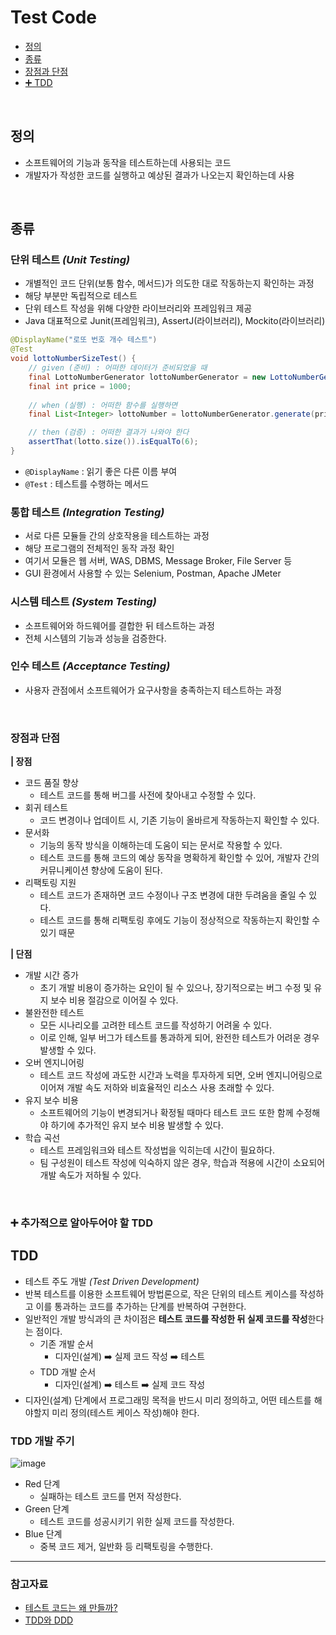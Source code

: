 # Test Code
- [정의](#정의)
- [종류](#종류)
- [장점과 단점](#장점과-단점)          
- [➕ TDD](#TDD)


<br>    

## 정의
- 소프트웨어의 기능과 동작을 테스트하는데 사용되는 코드
- 개발자가 작성한 코드를 실행하고 예상된 결과가 나오는지 확인하는데 사용


<br>


## 종류
### 단위 테스트 *(Unit Testing)*
- 개별적인 코드 단위(보통 함수, 메서드)가 의도한 대로 작동하는지 확인하는 과정 
- 해당 부분만 독립적으로 테스트
- 단위 테스트 작성을 위해 다양한 라이브러리와 프레임워크 제공
- Java 대표적으로 Junit(프레임워크), AssertJ(라이브러리), Mockito(라이브러리)

```java
@DisplayName("로또 번호 개수 테스트")
@Test
void lottoNumberSizeTest() {
    // given (준비) : 어떠한 데이터가 준비되었을 때
    final LottoNumberGenerator lottoNumberGenerator = new LottoNumberGenerator(); # 6개의 랜덤 로또 번호 생성
    final int price = 1000;
    
    // when (실행) : 어떠한 함수를 실행하면
    final List<Integer> lottoNumber = lottoNumberGenerator.generate(price);

    // then (검증) : 어떠한 결과가 나와야 한다
    assertThat(lotto.size()).isEqualTo(6);
}
```
- `@DisplayName` : 읽기 좋은 다른 이름 부여
- `@Test` : 테스트를 수행하는 메서드


### 통합 테스트 *(Integration Testing)*
- 서로 다른 모듈들 간의 상호작용을 테스트하는 과정
- 해당 프로그램의 전체적인 동작 과정 확인
- 여기서 모듈은 웹 서버, WAS, DBMS, Message Broker, File Server 등
- GUI 환경에서 사용할 수 있는 Selenium, Postman, Apache JMeter

### 시스템 테스트 *(System Testing)*
- 소프트웨어와 하드웨어를 결합한 뒤 테스트하는 과정
- 전체 시스템의 기능과 성능을 검증한다.

### 인수 테스트 *(Acceptance Testing)*
- 사용자 관점에서 소프트웨어가 요구사항을 충족하는지 테스트하는 과정

<br>


### 장점과 단점

**|  장점**
- 코드 품질 향상
   - 테스트 코드를 통해 버그를 사전에 찾아내고 수정할 수 있다. 
- 회귀 테스트
   - 코드 변경이나 업데이트 시, 기존 기능이 올바르게 작동하는지 확인할 수 있다.
- 문서화
   - 기능의 동작 방식을 이해하는데 도움이 되는 문서로 작용할 수 있다.
   - 테스트 코드를 통해 코드의 예상 동작을 명확하게 확인할 수 있어, 개발자 간의 커뮤니케이션 향상에 도움이 된다.
- 리팩토링 지원   
   - 테스트 코드가 존재하면 코드 수정이나 구조 변경에 대한 두려움을 줄일 수 있다.
   - 테스트 코드를 통해 리팩토링 후에도 기능이 정상적으로 작동하는지 확인할 수 있기 때문 

**|  단점**
- 개발 시간 증가
   - 초기 개발 비용이 증가하는 요인이 될 수 있으나, 장기적으로는 버그 수정 및 유지 보수 비용 절감으로 이어질 수 있다. 
- 불완전한 테스트
   - 모든 시나리오를 고려한 테스트 코드를 작성하기 어려울 수 있다.
   - 이로 인해, 일부 버그가 테스트를 통과하게 되어, 완전한 테스트가 어려운 경우 발생할 수 있다.
- 오버 엔지니어링
   - 테스트 코드 작성에 과도한 시간과 노력을 투자하게 되면, 오버 엔지니어링으로 이어져 개발 속도 저하와 비효율적인 리소스 사용 초래할 수 있다.
- 유지 보수 비용
   - 소프트웨어의 기능이 변경되거나 확정될 때마다 테스트 코드 또한 함께 수정해야 하기에 추가적인 유지 보수 비용 발생할 수 있다.
- 학습 곡선
   - 테스트 프레임워크와 테스트 작성법을 익히는데 시간이 필요하다.
   - 팀 구성원이 테스트 작성에 익숙하지 않은 경우, 학습과 적용에 시간이 소요되어 개발 속도가 저하될 수 있다. 

<br>

### ➕ 추가적으로 알아두어야 할 TDD
## TDD
- 테스트 주도 개발 *(Test Driven Development)*
- 반복 테스트를 이용한 소프트웨어 방법론으로, 작은 단위의 테스트 케이스를 작성하고 이를 통과하는 코드를 추가하는 단계를 반복하여 구현한다.
- 일반적인 개발 방식과의 큰 차이점은 **테스트 코드를 작성한 뒤 실제 코드를 작성**한다는 점이다.      
  - 기존 개발 순서        
    - 디자인(설계) ➡️ 실제 코드 작성 ➡️ 테스트         
  - TDD 개발 순서        
    - 디자인(설계) ➡️ 테스트 ➡️ 실제 코드 작성          
- 디자인(설계) 단계에서 프로그래밍 목적을 반드시 미리 정의하고, 어떤 테스트를 해야할지 미리 정의(테스트 케이스 작성)해야 한다.



### TDD 개발 주기       
![image](https://github.com/SeoYeonBae/CS_study/assets/63505110/16d57fa4-7934-4490-a089-2e8e94744133)

- Red 단계 
  - 실패하는 테스트 코드를 먼저 작성한다.
- Green 단계
  - 테스트 코드를 성공시키기 위한 실제 코드를 작성한다.
- Blue 단계
  - 중복 코드 제거, 일반화 등 리팩토링을 수행한다. 

<hr>


### 참고자료

- [테스트 코드는 왜 만들까?](https://yozm.wishket.com/magazine/detail/1964/)
- [TDD와 DDD](https://velog.io/@jsb100800/CS-%EC%8A%A4%ED%84%B0%EB%94%94-%EA%B0%9C%EB%B0%9C-%EC%A7%80%EC%8B%9D-TDD%EC%99%80-DDD)
